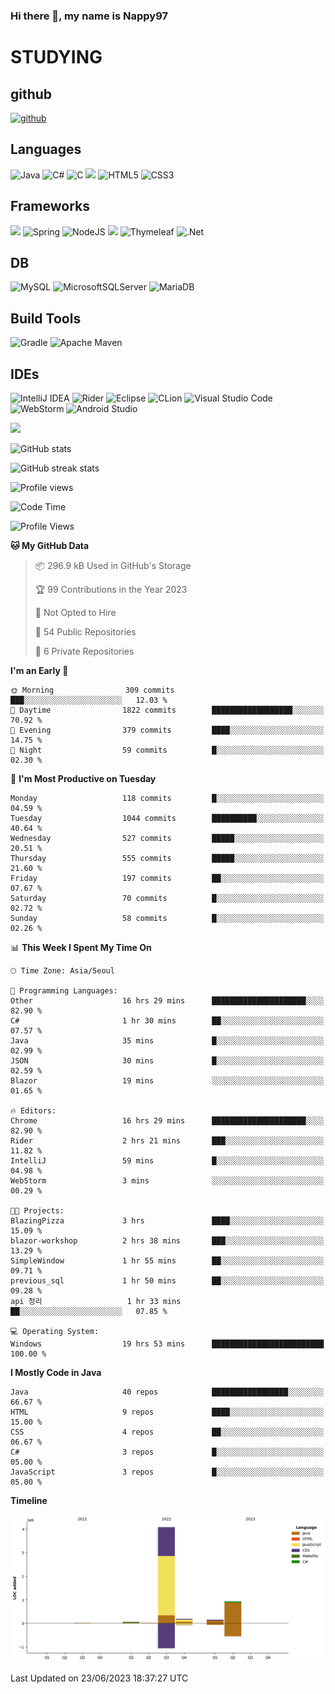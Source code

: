 ### Hi there 👋, my name is Nappy97

# STUDYING
## github
[<img src='https://cdn.jsdelivr.net/npm/simple-icons@3.0.1/icons/github.svg' alt='github' height='40'>](https://github.com/Nappy97)  

## Languages
![Java](https://img.shields.io/badge/java-%23ED8B00.svg?style=for-the-badge&logo=java&logoColor=white) ![C#](https://img.shields.io/badge/c%23-%23239120.svg?style=for-the-badge&logo=c-sharp&logoColor=white) ![C](https://img.shields.io/badge/c-%2300599C.svg?style=for-the-badge&logo=c&logoColor=white) <img src="https://img.shields.io/badge/javascript-F7DF1E?style=for-the-badge&logo=javascript&logoColor=black"> ![HTML5](https://img.shields.io/badge/html5-%23E34F26.svg?style=for-the-badge&logo=html5&logoColor=white) ![CSS3](https://img.shields.io/badge/css3-%231572B6.svg?style=for-the-badge&logo=css3&logoColor=white)

## Frameworks
<img src="https://img.shields.io/badge/bootstrap-7952B3?style=for-the-badge&logo=bootstrap&logoColor=white"> ![Spring](https://img.shields.io/badge/spring-%236DB33F.svg?style=for-the-badge&logo=spring&logoColor=white) ![NodeJS](https://img.shields.io/badge/node.js-6DA55F?style=for-the-badge&logo=node.js&logoColor=white) <img src="https://img.shields.io/badge/jQuery-0769AD?style=for-the-badge&logo=jquery&logoColor=white"> ![Thymeleaf](https://img.shields.io/badge/Thymeleaf-%23005C0F.svg?style=for-the-badge&logo=Thymeleaf&logoColor=white) ![.Net](https://img.shields.io/badge/.NET-5C2D91?style=for-the-badge&logo=.net&logoColor=white)

## DB
![MySQL](https://img.shields.io/badge/mysql-%2300f.svg?style=for-the-badge&logo=mysql&logoColor=white) ![MicrosoftSQLServer](https://img.shields.io/badge/Microsoft%20SQL%20Server-CC2927?style=for-the-badge&logo=microsoft%20sql%20server&logoColor=white) ![MariaDB](https://img.shields.io/badge/MariaDB-003545?style=for-the-badge&logo=mariadb&logoColor=white)

## Build Tools
![Gradle](https://img.shields.io/badge/Gradle-02303A.svg?style=for-the-badge&logo=Gradle&logoColor=white) ![Apache Maven](https://img.shields.io/badge/Apache%20Maven-C71A36?style=for-the-badge&logo=Apache%20Maven&logoColor=white)

## IDEs
![IntelliJ IDEA](https://img.shields.io/badge/IntelliJIDEA-000000.svg?style=for-the-badge&logo=intellij-idea&logoColor=white) ![Rider](https://img.shields.io/badge/Rider-000000.svg?style=for-the-badge&logo=Rider&logoColor=white&color=black&labelColor=crimson) ![Eclipse](https://img.shields.io/badge/Eclipse-FE7A16.svg?style=for-the-badge&logo=Eclipse&logoColor=white) ![CLion](https://img.shields.io/badge/CLion-black?style=for-the-badge&logo=clion&logoColor=white) ![Visual Studio Code](https://img.shields.io/badge/Visual%20Studio%20Code-0078d7.svg?style=for-the-badge&logo=visual-studio-code&logoColor=white) ![WebStorm](https://img.shields.io/badge/webstorm-143?style=for-the-badge&logo=webstorm&logoColor=white&color=black) ![Android Studio](https://img.shields.io/badge/Android%20Studio-3DDC84.svg?style=for-the-badge&logo=android-studio&logoColor=white)

<div>
  <img  src="https://github-readme-stats.vercel.app/api/top-langs/?username=Nappy97&langs_count=8&exclude_repo=Example-deep-learning-from-scratch&layout=compact&line_height=24&hide_border=true&title_color=d88e82&card_width=280">
<div>
  
![GitHub stats](https://github-readme-stats.vercel.app/api?username=Nappy97&show_icons=true)  

![GitHub streak stats](https://github-readme-streak-stats.herokuapp.com/?user=Nappy97)  

![Profile views](https://gpvc.arturio.dev/Nappy97)  

<!--START_SECTION:waka-->
![Code Time](http://img.shields.io/badge/Code%20Time-66%20hrs%2050%20mins-blue)

![Profile Views](http://img.shields.io/badge/Profile%20Views-8-blue)

**🐱 My GitHub Data** 

> 📦 296.9 kB Used in GitHub's Storage 
 > 
> 🏆 99 Contributions in the Year 2023
 > 
> 🚫 Not Opted to Hire
 > 
> 📜 54 Public Repositories 
 > 
> 🔑 6 Private Repositories 
 > 
**I'm an Early 🐤** 

```text
🌞 Morning                309 commits         ███░░░░░░░░░░░░░░░░░░░░░░   12.03 % 
🌆 Daytime                1822 commits        ██████████████████░░░░░░░   70.92 % 
🌃 Evening                379 commits         ████░░░░░░░░░░░░░░░░░░░░░   14.75 % 
🌙 Night                  59 commits          █░░░░░░░░░░░░░░░░░░░░░░░░   02.30 % 
```
📅 **I'm Most Productive on Tuesday** 

```text
Monday                   118 commits         █░░░░░░░░░░░░░░░░░░░░░░░░   04.59 % 
Tuesday                  1044 commits        ██████████░░░░░░░░░░░░░░░   40.64 % 
Wednesday                527 commits         █████░░░░░░░░░░░░░░░░░░░░   20.51 % 
Thursday                 555 commits         █████░░░░░░░░░░░░░░░░░░░░   21.60 % 
Friday                   197 commits         ██░░░░░░░░░░░░░░░░░░░░░░░   07.67 % 
Saturday                 70 commits          █░░░░░░░░░░░░░░░░░░░░░░░░   02.72 % 
Sunday                   58 commits          █░░░░░░░░░░░░░░░░░░░░░░░░   02.26 % 
```


📊 **This Week I Spent My Time On** 

```text
🕑︎ Time Zone: Asia/Seoul

💬 Programming Languages: 
Other                    16 hrs 29 mins      █████████████████████░░░░   82.90 % 
C#                       1 hr 30 mins        ██░░░░░░░░░░░░░░░░░░░░░░░   07.57 % 
Java                     35 mins             █░░░░░░░░░░░░░░░░░░░░░░░░   02.99 % 
JSON                     30 mins             █░░░░░░░░░░░░░░░░░░░░░░░░   02.59 % 
Blazor                   19 mins             ░░░░░░░░░░░░░░░░░░░░░░░░░   01.65 % 

🔥 Editors: 
Chrome                   16 hrs 29 mins      █████████████████████░░░░   82.90 % 
Rider                    2 hrs 21 mins       ███░░░░░░░░░░░░░░░░░░░░░░   11.82 % 
IntelliJ                 59 mins             █░░░░░░░░░░░░░░░░░░░░░░░░   04.98 % 
WebStorm                 3 mins              ░░░░░░░░░░░░░░░░░░░░░░░░░   00.29 % 

🐱‍💻 Projects: 
BlazingPizza             3 hrs               ████░░░░░░░░░░░░░░░░░░░░░   15.09 % 
blazor-workshop          2 hrs 38 mins       ███░░░░░░░░░░░░░░░░░░░░░░   13.29 % 
SimpleWindow             1 hr 55 mins        ██░░░░░░░░░░░░░░░░░░░░░░░   09.71 % 
previous_sql             1 hr 50 mins        ██░░░░░░░░░░░░░░░░░░░░░░░   09.28 % 
api 정리                   1 hr 33 mins        ██░░░░░░░░░░░░░░░░░░░░░░░   07.85 % 

💻 Operating System: 
Windows                  19 hrs 53 mins      █████████████████████████   100.00 % 
```

**I Mostly Code in Java** 

```text
Java                     40 repos            █████████████████░░░░░░░░   66.67 % 
HTML                     9 repos             ████░░░░░░░░░░░░░░░░░░░░░   15.00 % 
CSS                      4 repos             ██░░░░░░░░░░░░░░░░░░░░░░░   06.67 % 
C#                       3 repos             █░░░░░░░░░░░░░░░░░░░░░░░░   05.00 % 
JavaScript               3 repos             █░░░░░░░░░░░░░░░░░░░░░░░░   05.00 % 
```



**Timeline**

![Lines of Code chart](https://raw.githubusercontent.com/Nappy97/Nappy97/main/assets/bar_graph.png)


 Last Updated on 23/06/2023 18:37:27 UTC
<!--END_SECTION:waka-->
